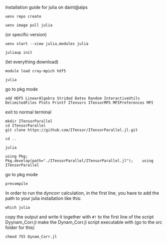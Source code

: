 Installation guide for julia on daint@alps
```shell
uenv repo create
```
```shell
uenv image pull julia
```
(or specific version)
```shell
uenv start --view julia,modules julia
```
```shell
juliaup init
```
(let everything download)
```shell
module load cray-mpich hdf5
```
```shell
julia
```
go to pkg mode
```shell
add HDF5 LinearAlgebra Strided Dates Random InteractiveUtils DelimitedFiles Plots Printf ITensors ITensorMPS MPIPreferences MPI
```
exit to normal terminal
```shell
mkdir ITensorParallel
cd ITensorParallel
git clone https://github.com/ITensor/ITensorParallel.jl.git
```
```shell
cd ..
```
```shell
julia
```
```shell
using Pkg;    Pkg.develop(path="./ITensorParallel/ITensorParallel.jl");    using ITensorParallel
```
go to pkg mode
```shell
precompile
```
In order to run the dyncorr calculation, in the first line, you have to add the path to your julia installation like this:
```shell
which julia
```
copy the output and write it together with `#!` to the first line of the script Dyynam_Corr.jl
make the Dynam_Corr.jl script executable with (go to the src folder for this)
```shell
chmod 755 Dynam_Corr.jl
```
